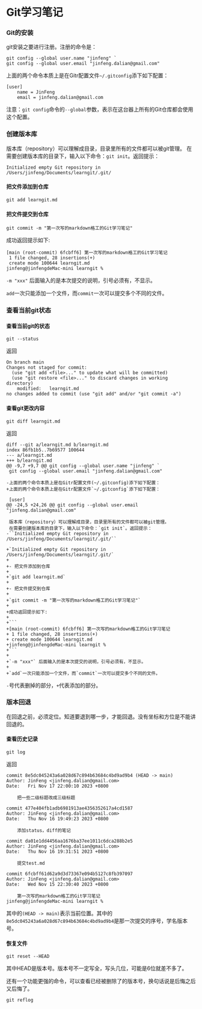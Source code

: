 Git学习笔记
====

### Git的安装

git安装之要进行注册。注册的命令是：

```
git config --global user.name "jinfeng" `
git config --global user.email "jinfeng.dalian@gmail.com"
```

上面的两个命令本质上是在Gitr配置文件`~/.gitconfig`添下如下配置：

```
[user]
	name = JinFeng
	email = jinfeng.dalian@gmail.com
```

注意：`git config`命令的`--global`参数，表示在这台器上所有的Git仓库都会使用这个配置。


###  创建版本库

版本库（repository）可以理解成目录，目录里所有的文件都可以被git管理。
在需要创建版本库的目录下，输入以下命令：`git init`。返回提示：

`Initialized empty Git repository in /Users/jinfeng/Documents/learngit/.git/`

#### 把文件添加到仓库

`git add learngit.md`

#### 把文件提交到仓库

`git commit -m "第一次写的markdown格工的Git学习笔记"`

成功返回提示如下:

```
[main (root-commit) 6fcbff6] 第一次写的markdown格工的Git学习笔记
 1 file changed, 28 insertions(+)
 create mode 100644 learngit.md
jinfeng@jinfengdeMac-mini learngit % 
```

`-m "xxx"` 后面输入的是本次提交的说明，引号必须有，不显示。

`add`一次只能添加一个文件，而`commit`一次可以提交多个不同的文件。

### 查看当前git状态

#### 查看当前git的状态

`git --status`

返回

```
On branch main
Changes not staged for commit:
  (use "git add <file>..." to update what will be committed)
  (use "git restore <file>..." to discard changes in working directory)
	modified:   learngit.md
no changes added to commit (use "git add" and/or "git commit -a")
```

#### 查看git更改内容

`git diff learngit.md`

返回

```
diff --git a/learngit.md b/learngit.md
index 86fb1b5..7b69577 100644
--- a/learngit.md
+++ b/learngit.md
@@ -9,7 +9,7 @@ git config --global user.name "jinfeng" `
 git config --global user.email "jinfeng.dalian@gmail.com"
 
-上面的两个命令本质上是在Gitr配置文件(~/.gitconfig)添下如下配置：
+上面的两个命令本质上是在Gitr配置文件`~/.gitconfig`添下如下配置：
 
 [user]
@@ -24,5 +24,26 @@ git config --global user.email "jinfeng.dalian@gmail.com"
 
 版本库（repository）可以理解成目录，目录里所有的文件都可以被git管理。
 在需要创建版本库的目录下，输入以下命令：`git init`。返回提示：
-``Initialized empty Git repository in /Users/jinfeng/Documents/learngit/.git/``
 
+`Initialized empty Git repository in /Users/jinfeng/Documents/learngit/.git/`
+
+- 把文件添加到仓库
+
+`git add learngit.md`
+
+- 把文件提交到仓库
+
+`git commit -m "第一次写的markdown格工的Git学习笔记"`
+
+成功返回提示如下:
+
+```
+[main (root-commit) 6fcbff6] 第一次写的markdown格工的Git学习笔记
+ 1 file changed, 28 insertions(+)
+ create mode 100644 learngit.md
+jinfeng@jinfengdeMac-mini learngit % 
+```
+
+`-m "xxx"` 后面输入的是本次提交的说明，引号必须有，不显示。
+
+`add`一次只能添加一个文件，而`commit`一次可以提交多个不同的文件。
```
`-`号代表删掉的部分，`+`代表添加的部分。

### 版本回退

在回退之前，必须定位。知道要退到哪一步，才能回退。没有坐标和方位是不能讲回退的。

#### 查看历史记录

`git log`

返回

```
commit 8e5dc045243a6a028d67c894b63684c4bd9ad9b4 (HEAD -> main)
Author: JinFeng <jinfeng.dalian@gmail.com>
Date:   Fri Nov 17 22:00:10 2023 +0800

    把一些二级标题改成三级标题

commit 477e404fb1adb6981913ae4356352617a4cd1587
Author: JinFeng <jinfeng.dalian@gmail.com>
Date:   Thu Nov 16 19:49:23 2023 +0800

    添加status，diff的笔记

commit da01e1dd4456aa1676ba37ee1011c6dca288b2e5
Author: JinFeng <jinfeng.dalian@gmail.com>
Date:   Thu Nov 16 19:31:51 2023 +0800

    提交test.md

commit 6fcbff61d62a9d3d73367e094b5127c8fb397097
Author: JinFeng <jinfeng.dalian@gmail.com>
Date:   Wed Nov 15 22:30:40 2023 +0800

    第一次写的markdown格工的Git学习笔记
jinfeng@jinfengdeMac-mini learngit % 
```

其中的`(HEAD -> main)`表示当前位置。其中的`8e5dc045243a6a028d67c894b63684c4bd9ad9b4`是那一次提交的序号，学名版本号。

#### 恢复文件

`git reset --HEAD`

其中HEAD是版本号。版本号不一定写全，写头几位，可能是6位就差不多了。

还有一个功能更强的命令，可以查看已经被删除了的版本号，换句话说是后悔之后又后悔了。

`git reflog`



